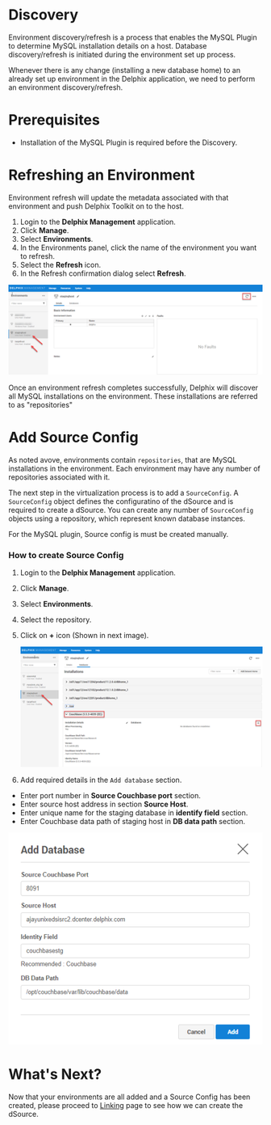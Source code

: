 # Discovery

Environment discovery/refresh is a process that enables the MySQL Plugin to determine MySQL installation details on a host. 
Database discovery/refresh is initiated during the environment set up process.

Whenever there is any change (installing a new database home) to an already set up environment in the Delphix application, 
we need to perform an environment discovery/refresh.


Prerequisites
=============

-   Installation of the MySQL Plugin is required before the Discovery.


Refreshing an Environment
=========================
Environment refresh will update the metadata associated with that environment and push Delphix Toolkit on to the host.

1. Login to the **Delphix Management** application.
2. Click **Manage**.
3. Select **Environments**.
4. In the Environments panel, click the name of the environment you want to refresh.
5. Select the **Refresh** icon.
6. In the Refresh confirmation dialog select **Refresh**.

![Screenshot](./image/image9.png)

Once an environment refresh completes successfully, Delphix will discover all MySQL installations on the environment. 
These installations are referred to as "repositories"

Add Source Config
===================
As noted avove, environments contain `repositories`, that are MySQL installations in the environment. 
Each environment may have any number of repositories associated with it.  

The next step in the virtualization process is to add a `SourceConfig`. 
A `SourceConfig` object defines the configuratino of the dSource and is required to create a dSource.
You can create any number of `SourceConfig` objects using a repository, which represent known database instances. 

For the MySQL plugin, Source config is must be created manually.

### How to create Source Config

1. Login to the **Delphix Management** application.
2. Click **Manage**.
3. Select **Environments**.
4. Select the repository.
5. Click on **+** icon (Shown in next image).

   ![Screenshot](./image/image10.png)


6. Add required details in the `Add database` section.
- Enter port number in **Source Couchbase port** section.
- Enter source host address in section **Source Host**.
- Enter unique name for the staging database in **identify field** section.
- Enter Couchbase data path of staging host in **DB data path** section.


![Screenshot](./image/image11.png)


What's Next?
===================

Now that your environments are all added and a Source Config has been created, 
please proceed to [Linking](/Linking/Replication_Mode/index.html) page to see how we can create the dSource.